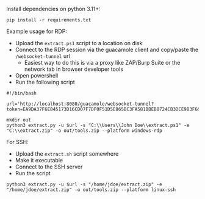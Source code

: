 Install dependencies on python 3.11+:


```
pip install -r requirements.txt
```

Example usage for RDP:

- Upload the `extract.ps1` script to a location on disk
- Connect to the RDP session via the guacamole client and copy/paste the `/websocket-tunnel` url
  - Easiest way to do this is via a proxy like ZAP/Burp Suite or the network tab in browser developer tools
- Open powershell
- Run the following script


```
#!/bin/bash

url='http://localhost:8080/guacamole/websocket-tunnel?token=EA9DA37F6E845173D16CD07F7DF0F51D5E865BC3FA581BBEB8724CB3DCE983F6&GUAC_DATA_SOURCE=jwt&GUAC_ID=Desktop&GUAC_TYPE=c&GUAC_WIDTH=2560&GUAC_HEIGHT=1292&GUAC_DPI=96&GUAC_TIMEZONE=Europe%2FLondon&GUAC_AUDIO=audio%2FL8&GUAC_AUDIO=audio%2FL16&GUAC_IMAGE=image%2Fjpeg&GUAC_IMAGE=image%2Fpng&GUAC_IMAGE=image%2Fwebp'

mkdir out
python3 extract.py -u $url -s "C:\\Users\\John Doe\\extract.ps1" -e "C:\\extract.zip" -o out/tools.zip --platform windows-rdp

```

For SSH:

- Upload the `extract.sh` script somewhere
- Make it executable
- Connect to the SSH server 
- Run the script 


```
python3 extract.py -u $url -s "/home/jdoe/extract.zip" -e "/home/jdoe/extract.zip" -o out/tools.zip --platform linux-ssh
```
